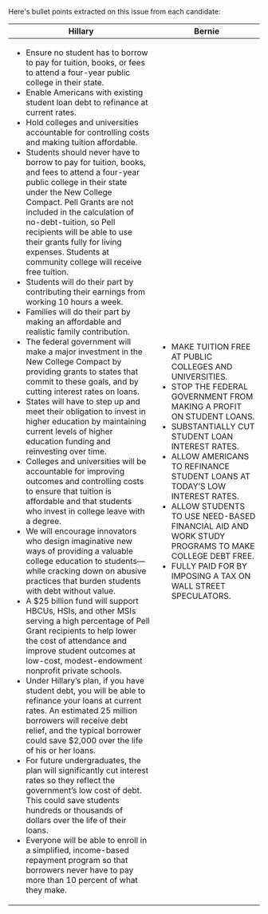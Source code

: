 Here's bullet points extracted on this issue from each candidate:

| Hillary | Bernie |
| ------  | -----  |
| <ul><li> Ensure no student has to borrow to pay for tuition, books, or fees to attend a four-year public college in their state. </li><li> Enable Americans with existing student loan debt to refinance at current rates.</li><li>Hold colleges and universities accountable for controlling costs and making tuition affordable.</li><li> Students should never have to borrow to pay for tuition, books, and fees to attend a four-year public college in their state under the New College Compact. Pell Grants are not included in the calculation of no-debt-tuition, so Pell recipients will be able to use their grants fully for living expenses. Students at community college will receive free tuition. </li><li> Students will do their part by contributing their earnings from working 10 hours a week.</li><li> Families will do their part by making an affordable and realistic family contribution.</li><li> The federal government will make a major investment in the New College Compact by providing grants to states that commit to these goals, and by cutting interest rates on loans.</li><li> States will have to step up and meet their obligation to invest in higher education by maintaining current levels of higher education funding and reinvesting over time.</li><li> Colleges and universities will be accountable for improving outcomes and controlling costs to ensure that tuition is affordable and that students who invest in college leave with a degree.</li><li> We will encourage innovators who design imaginative new ways of providing a valuable college education to students—while cracking down on abusive practices that burden students with debt without value.</li><li> A $25 billion fund will support HBCUs, HSIs, and other MSIs serving a high percentage of Pell Grant recipients to help lower the cost of attendance and improve student outcomes at low-cost, modest-endowment nonprofit private schools. </li><li> Under Hillary’s plan, if you have student debt, you will be able to refinance your loans at current rates. An estimated 25 million borrowers will receive debt relief, and the typical borrower could save $2,000 over the life of his or her loans.</li><li> For future undergraduates, the plan will significantly cut interest rates so they reflect the government’s low cost of debt. This could save students hundreds or thousands of dollars over the life of their loans.</li><li> Everyone will be able to enroll in a simplified, income-based repayment program so that borrowers never have to pay more than 10 percent of what they make.</li></ul> | <ul><li>MAKE TUITION FREE AT PUBLIC COLLEGES AND UNIVERSITIES.</li><li>STOP THE FEDERAL GOVERNMENT FROM MAKING A PROFIT ON STUDENT LOANS.</li><li>SUBSTANTIALLY CUT STUDENT LOAN INTEREST RATES.</li><li>ALLOW AMERICANS TO REFINANCE STUDENT LOANS AT TODAY’S LOW INTEREST RATES.</li><li>ALLOW STUDENTS TO USE NEED-BASED FINANCIAL AID AND WORK STUDY PROGRAMS TO MAKE COLLEGE DEBT FREE.</li><li>FULLY PAID FOR BY IMPOSING A TAX ON WALL STREET SPECULATORS.</li></ul> |